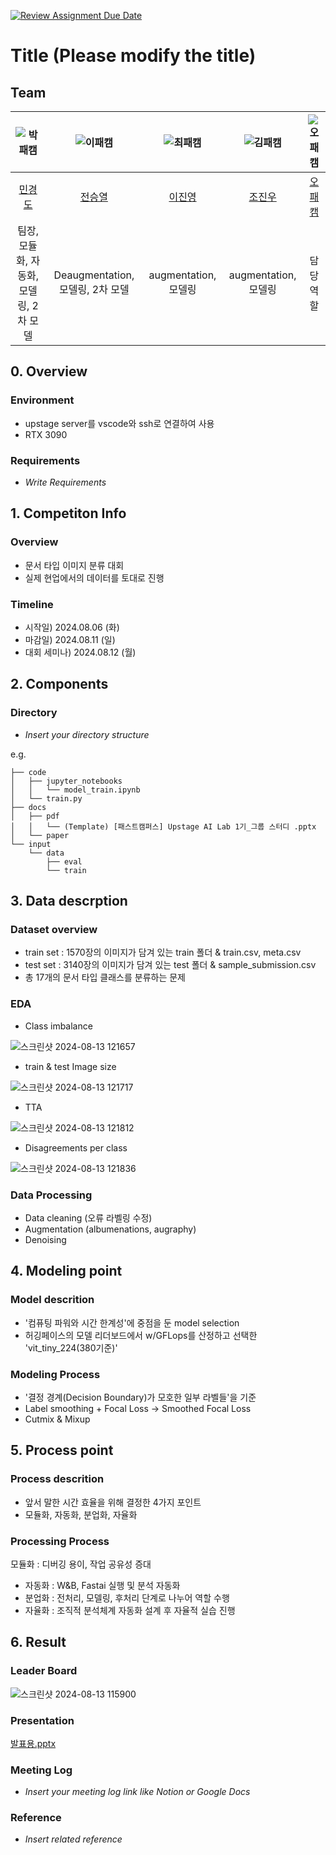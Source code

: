 [![Review Assignment Due Date](https://classroom.github.com/assets/deadline-readme-button-22041afd0340ce965d47ae6ef1cefeee28c7c493a6346c4f15d667ab976d596c.svg)](https://classroom.github.com/a/FVjNDCrt)
# Title (Please modify the title)
## Team

| ![박패캠](https://avatars.githubusercontent.com/u/156163982?v=4) | ![이패캠](https://avatars.githubusercontent.com/u/156163982?v=4) | ![최패캠](https://avatars.githubusercontent.com/u/156163982?v=4) | ![김패캠](https://avatars.githubusercontent.com/u/156163982?v=4) | ![오패캠](https://avatars.githubusercontent.com/u/156163982?v=4) |
| :--------------------------------------------------------------: | :--------------------------------------------------------------: | :--------------------------------------------------------------: | :--------------------------------------------------------------: | :--------------------------------------------------------------: |
|            [민경도](https://github.com/UpstageAILab)             |            [전승열](https://github.com/UpstageAILab)             |            [이진영](https://github.com/UpstageAILab)             |            [조진우](https://github.com/UpstageAILab)             |            [오패캠](https://github.com/UpstageAILab)             |
|                            팀장, 모듈화, 자동화, 모델링, 2차 모델                            |                            Deaugmentation, 모델링, 2차 모델                             |                            augmentation, 모델링                             |                            augmentation, 모델링                             |                            담당 역할                             |

## 0. Overview
### Environment
- upstage server를 vscode와 ssh로 연결하여 사용
- RTX 3090 

### Requirements
- _Write Requirements_

## 1. Competiton Info

### Overview

- 문서 타입 이미지 분류 대회
- 실제 현업에서의 데이터를 토대로 진행
  

### Timeline

- 시작일) 2024.08.06 (화)
- 마감일) 2024.08.11 (일)
- 대회 세미나) 2024.08.12 (월)

## 2. Components

### Directory

- _Insert your directory structure_

e.g.
```
├── code
│   ├── jupyter_notebooks
│   │   └── model_train.ipynb
│   └── train.py
├── docs
│   ├── pdf
│   │   └── (Template) [패스트캠퍼스] Upstage AI Lab 1기_그룹 스터디 .pptx
│   └── paper
└── input
    └── data
        ├── eval
        └── train
```

## 3. Data descrption

### Dataset overview

- train set : 1570장의 이미지가 담겨 있는 train 폴더 & train.csv, meta.csv
- test set : 3140장의 이미지가 담겨 있는 test 폴더 & sample_submission.csv
- 총 17개의 문서 타입 클래스를 분류하는 문제

### EDA

- Class imbalance
  
![스크린샷 2024-08-13 121657](https://github.com/user-attachments/assets/1a2cfef2-1a1e-4d31-b95c-b4441ce38abc)

  
- train & test Image size
  
![스크린샷 2024-08-13 121717](https://github.com/user-attachments/assets/3e005827-6384-49ab-abb0-b6fe254e7bc1)
  
- TTA

![스크린샷 2024-08-13 121812](https://github.com/user-attachments/assets/70056204-6262-4cbe-8623-56104c2e5e78)

- Disagreements per class

![스크린샷 2024-08-13 121836](https://github.com/user-attachments/assets/027c7e9e-dc09-4511-964b-376b69ecb261)

### Data Processing

- Data cleaning (오류 라벨링 수정)
- Augmentation (albumenations, augraphy)
- Denoising 

## 4. Modeling point 

### Model descrition

- '컴퓨팅 파워와 시간 한계성'에 중점을 둔 model selection
- 허깅페이스의 모델 리더보드에서 w/GFLops를 산정하고 선택한 'vit_tiny_224(380기준)'

### Modeling Process

- '결정 경계(Decision Boundary)가 모호한 일부 라벨들'을 기준
- Label smoothing + Focal Loss -> Smoothed Focal Loss
- Cutmix & Mixup

## 5. Process point

### Process descrition

- 앞서 말한 시간 효율을 위해 결정한 4가지 포인트
- 모듈화, 자동화, 분업화, 자율화

### Processing Process

 모듈화 : 디버깅 용이, 작업 공유성 증대
- 자동화 : W&B, Fastai 실행 및 분석 자동화
- 분업화 : 전처리, 모델링, 후처리 단계로 나누어 역할 수행
- 자율화 : 조직적 분석체계 자동화 설계 후 자율적 실습 진행 

## 6. Result

### Leader Board

![스크린샷 2024-08-13 115900](https://github.com/user-attachments/assets/92226760-8ae2-47c4-95be-a2939edd3775)

### Presentation

[발표용.pptx](https://github.com/user-attachments/files/16593896/default.pptx)


### Meeting Log

- _Insert your meeting log link like Notion or Google Docs_

### Reference

- _Insert related reference_
